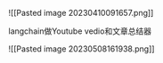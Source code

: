 
![[Pasted image 20230410091657.png]]

langchain做Youtube vedio和文章总结器

![[Pasted image 20230508161938.png]]